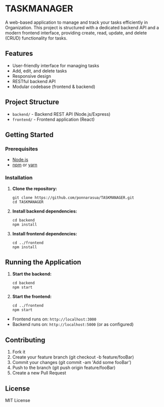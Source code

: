 # TASKMANAGER

A web-based application to manage and track your tasks efficiently in Organization. This project is structured with a dedicated backend API and a modern frontend interface, providing create, read, update, and delete (CRUD) functionality for tasks.

## Features

- User-friendly interface for managing tasks
- Add, edit, and delete tasks
- Responsive design
- RESTful backend API
- Modular codebase (frontend & backend)

## Project Structure

- `backend/` - Backend REST API (Node.js/Express)
- `frontend/` - Frontend application (React)
  
## Getting Started

### Prerequisites

- [Node.js](https://nodejs.org/)
- [npm](https://www.npmjs.com/) or [yarn](https://yarnpkg.com/)

### Installation

1. **Clone the repository:**
    ```
    git clone https://github.com/ponnarasua/TASKMANAGER.git
    cd TASKMANAGER
    ```

2. **Install backend dependencies:**
    ```
    cd backend
    npm install
    ```

3. **Install frontend dependencies:**
    ```
    cd ../frontend
    npm install
    ```

## Running the Application

1. **Start the backend:**
    ```
    cd backend
    npm start
    ```

2. **Start the frontend:**
    ```
    cd ../frontend
    npm start
    ```

- Frontend runs on: `http://localhost:3000`
- Backend runs on: `http://localhost:5000` (or as configured)

## Contributing

1. Fork it
2. Create your feature branch (git checkout -b feature/fooBar)
3. Commit your changes (git commit -am 'Add some fooBar')
4. Push to the branch (git push origin feature/fooBar)
5. Create a new Pull Request

## License

MIT License
